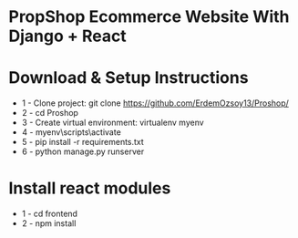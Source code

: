 # PropShop Ecommerce Website With Django + React


# Download & Setup Instructions

* 1 - Clone project: git clone https://github.com/ErdemOzsoy13/Proshop/
* 2 - cd Proshop
* 3 - Create virtual environment: virtualenv myenv
* 4 - myenv\scripts\activate
* 5 - pip install -r requirements.txt
* 6 - python manage.py runserver

# Install react modules
* 1 - cd frontend
* 2 - npm install
